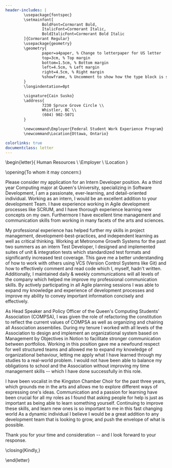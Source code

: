 ```yaml
---
header-includes: |
        \usepackage{fontspec}
        \setmainfont[
                BoldFont=Cormorant Bold,
                ItalicFont=Cormorant Italic,
                BoldItalicFont=Cormorant Bold Italic
        ]{Cormorant Regular}
        \usepackage{geometry}
        \geometry{
                paper=a4paper, % Change to letterpaper for US letter
                top=3cm, % Top margin
                bottom=1.5cm, % Bottom margin
                left=4.5cm, % Left margin
                right=4.5cm, % Right margin
                %showframe, % Uncomment to show how the type block is set on the page
        }
        \longindentation=0pt 

        \signature{Cain Susko} 
        \address{
                7230 Spruce Grove Circle \\ 
                Whistler, BC \\ 
                (604) 902-5071
        } 

        \newcommand\Employer{Federal Student Work Experience Program}
        \newcommand\Location{Ottawa, Ontario}

colorlinks: true
documentclass: letter
---
```


\begin{letter}{
        Human Resources \\ 
        \Employer \\ 
        \Location
}

\opening{To whom it may concern:}

Please consider my application for an Intern Developer position. As a third
        year Computing major at Queen's University, specializing in Software
        Development, I am a passionate, ever-learning, and detail-oriented
        individual. Working as an intern, I would be an excellent addition to
        your development Team. I have experience working in Agile development
        processes like SCRUM, and I have thorough experience learning new
        concepts on my own. Furthermore I have excellent time management and
        communication skills from working in many facets of the arts and
        sciences.

My professional experience has helped further my skills in project management,
        development-best-practices, and independent learning as well as
        critical thinking. Working at Metronome Growth Systems for the past two
        summers as an intern Test Developer, I designed and implemented suites
        of unit \& integration tests which standardized test formats and
        significantly increased test coverage. This gave me a better
        understanding of how to work with others using VCS (Version Control
        Systems like Git) and how to effectively comment and read code which I,
        myself, hadn't written. Additionally, I maintained daily \& weekly
        communications will all levels of the company which helped me improve
        my professional communication skills. By actively participating in all
        Agile planning sessions I was able to expand my knowledge and
        experience of development processes and improve my ability to convey
        important information concisely and effectively.

As Head Speaker and Policy Officer of the Queen's Computing Students'
        Association (COMPSA), I was given the role of refactoring the
        constitution to reflect the current values of COMPSA as well as
        organizing and chairing all Association assemblies. During my tenure
        I worked with all levels of the Association to design and implement an
        organizational system based on Management by Objectives in Notion to
        facilitate stronger communication between portfolios. Working in this
        position gave me a newfound respect for well structured teams and
        allowed me to expand my knowledge of organizational behaviour, letting
        me apply what I have learned through my studies to a real-world problem.
        I would not have been able to balance my obligations to
        school and the Association without improving my time management skills
        -- which I have done successfully in this role. 

I have been vocalist in the Kingston Chamber Choir for the past three years,
        which grounds me in the arts and allows me to explore different ways of
        expressing one's ideas. Communication and a passion for learning have
        been crucial for all my roles as I found that asking people for help is
        just as important as being able to learn something yourself. Continuing
        to improve these skills, and learn new ones is so important to me in
        this fast changing world As a dynamic individual I believe I would be
        a great addition to any development team that is looking to grow, and
        push the envelope of what is possible.

Thank you for your time and consideration -- and I look forward to your
        response.

\closing{Kindly,}

\end{letter}



